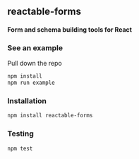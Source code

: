 ## reactable-forms
#### Form and schema building tools for React

### See an example
Pull down the repo

```bash
npm install
npm run example
```

### Installation
```bash
npm install reactable-forms
```

### Testing
```bash
npm test
```

